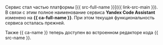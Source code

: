 Сервис стал частью платформы [{{ src-full-name }}]({{ link-src-main }}). В связи с этим полное наименование сервиса **Yandex Code Assistant** изменено на **{{ ca-full-name }}**. При этом текущая функциональность сервиса осталась прежней.

Также {{ ca-name }} теперь доступен во встроенном редакторе кода {{ src-name }}.